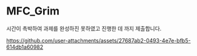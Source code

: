 # MFC_Grim
시간이 촉박하여 과제를 완성하진 못하였고 진행한 데 까지 제출합니다.

https://github.com/user-attachments/assets/27687ab2-0493-4e7e-bfb5-614db1a60982

